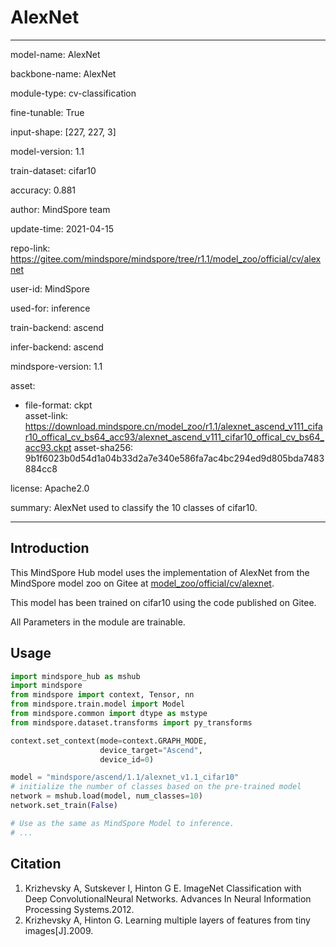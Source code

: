 # AlexNet

---

model-name: AlexNet

backbone-name: AlexNet

module-type: cv-classification

fine-tunable: True

input-shape: [227, 227, 3]

model-version: 1.1

train-dataset: cifar10

accuracy: 0.881

author: MindSpore team

update-time: 2021-04-15

repo-link: <https://gitee.com/mindspore/mindspore/tree/r1.1/model_zoo/official/cv/alexnet>

user-id: MindSpore

used-for: inference

train-backend: ascend

infer-backend: ascend

mindspore-version: 1.1

asset:

-
    file-format: ckpt  
    asset-link: <https://download.mindspore.cn/model_zoo/r1.1/alexnet_ascend_v111_cifar10_offical_cv_bs64_acc93/alexnet_ascend_v111_cifar10_offical_cv_bs64_acc93.ckpt>
    asset-sha256: 9b1f6023b0d54d1a04b33d2a7e340e586fa7ac4bc294ed9d805bda7483884cc8

license: Apache2.0

summary: AlexNet used to classify the 10 classes of cifar10.

---

## Introduction

This MindSpore Hub model uses the implementation of AlexNet from the MindSpore model zoo on Gitee at [model_zoo/official/cv/alexnet](https://gitee.com/mindspore/mindspore/blob/r1.1/model_zoo/official/cv/alexnet/README.md).

This model has been trained on cifar10 using the code published on Gitee.

All Parameters in the module are trainable.

## Usage

```python
import mindspore_hub as mshub
import mindspore
from mindspore import context, Tensor, nn
from mindspore.train.model import Model
from mindspore.common import dtype as mstype
from mindspore.dataset.transforms import py_transforms

context.set_context(mode=context.GRAPH_MODE,
                    device_target="Ascend",
                    device_id=0)

model = "mindspore/ascend/1.1/alexnet_v1.1_cifar10"
# initialize the number of classes based on the pre-trained model
network = mshub.load(model, num_classes=10)
network.set_train(False)

# Use as the same as MindSpore Model to inference.
# ...
```

## Citation

1. Krizhevsky A, Sutskever I, Hinton G E. ImageNet Classification with Deep ConvolutionalNeural Networks. Advances In Neural Information Processing Systems.2012.
2. Krizhevsky A, Hinton G. Learning multiple layers of features from tiny images[J].2009.
